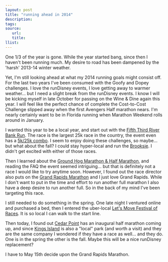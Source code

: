 ```yaml
---
layout: post
title: "running ahead in 2014"
description:
tags:
source:
   url:
   title:
llist:
---
```

One 1/3 of the year is gone. While the year started bang, since then I haven't been running much. My desire to road has been dampened by the 'harsh' 2013-14 winter weather.

Yet, I'm still looking ahead at what my 2014 running goals might consist off. For the last two years I've been consumed with the Goofy and Dopey challenges. I love the runDisney events, I love getting away to warmer weather... but I need a slight break from the runDisney events. I know I will be kicking myself in late October for passing on the Wine & Dine again this year. I will feel like the perfect chance of complete the Cost-to-Cost Challenge slipped away when the first Avengers Half marathon nears. I'm nearly certainly want to be in Florida running when Marathon Weekend rolls around in January.

I wanted this year to be a local year, and start out with the [Fifth Third River Bank Run][5/3]. The race is the largest 25k race in the country, the event even has a [5k/25k combo][5/3combo]. I seem to enjoy doing these challenges, so maybe... but what about the fall? I could stay hyper-local and run the [Brooksie][brooksie]. I didn't get excited with either of those races.

Then I learned about the [Ground Hog Marathon & Half Marathon][hog], and reading the FAQ the event seemed intriguing... but that is definitely not a race I would like to try anytime soon. However, I found out the race director also puts on the [Grand Rapids Marathon][grandRapids] and I just love Grand Rapids. While I don't want to put in the time and effort to run another full marathon I also have a deep desire to run another full. So in the back of my mind I've been targeting this race.

I still needed to do something in the spring. One late night I ventured online and purchased a bed, then I entered the uber-local [Let's Move Festival of Races][letsMove]. It is so local I can walk to the start line.

Then today, I found out [Cedar Point][cp] has an inaugural half marathon coming up, and since [Kings Island][ki] is also a "local" park (and worth a visit) and they are the same company I wondered if they have a race as well... and they do. One is in the spring the other is the fall. Maybe this will be a nice runDisney replacement?

I have to May 15th decide upon the Grand Rapids Marathon.

[5/3]: https://www.53riverbankrun.com/
[5/3combo]: https://www.53riverbankrun.com/5k-25k-combo.php
[brooksie]: http://www.thebrooksieway.com/
[hog]: http://www.groundhogmarathon.com/
[grandRapids]: http://grandrapidsmarathon.com/
[letsMove]: http://www.letsmovefestival.com/
[cp]: https://www.cedarpoint.com/
[ki]: https://www.visitkingsisland.com